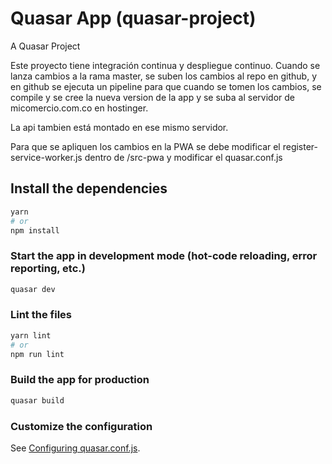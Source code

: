 # Quasar App (quasar-project)

A Quasar Project

Este proyecto tiene integración continua y despliegue continuo.
Cuando se lanza cambios a la rama master, se suben los cambios al repo en github, y en github 
se ejecuta un pipeline para que cuando se tomen los cambios, se compile y se cree la nueva 
version de la app y se suba al servidor de micomercio.com.co en hostinger.

La api tambien está montado en ese mismo servidor.


Para que se apliquen los cambios en la PWA se debe modificar el register-service-worker.js dentro de /src-pwa
y modificar el quasar.conf.js

## Install the dependencies
```bash
yarn
# or
npm install
```

### Start the app in development mode (hot-code reloading, error reporting, etc.)
```bash
quasar dev
```


### Lint the files
```bash
yarn lint
# or
npm run lint
```

### Build the app for production
```bash
quasar build
```

### Customize the configuration
See [Configuring quasar.conf.js](https://v1.quasar.dev/quasar-cli/quasar-conf-js).
